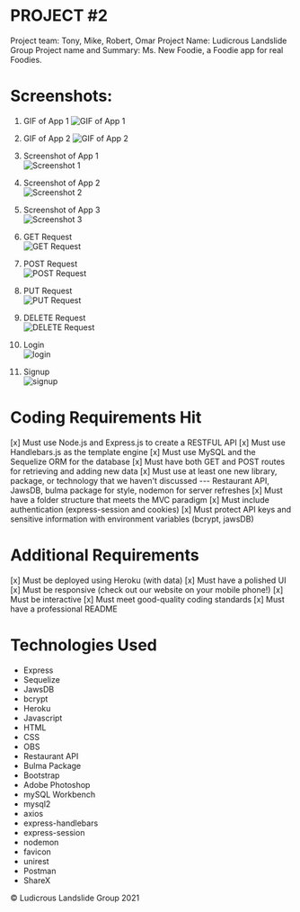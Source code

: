 # PROJECT #2

Project team: Tony, Mike, Robert, Omar
Project Name: Ludicrous Landslide Group
Project name and Summary: Ms. New Foodie, a Foodie app for real Foodies.

# Screenshots:

1. GIF of App 1
   ![GIF of App 1](./public/images/app1.gif)

2. GIF of App 2
   ![GIF of App 2](./public/images/app2.gif)

3. Screenshot of App 1
   <br>
   ![Screenshot 1](./public/images/screenshot1.jpg)

4. Screenshot of App 2
   <br>
   ![Screenshot 2](./public/images/screenshot2.jpg)

5. Screenshot of App 3
   <br>
   ![Screenshot 3](./public/images/screenshot3.jpg)

6. GET Request
   <br>
   ![GET Request](./public/images/getRequest.gif)

7. POST Request
   <br>
   ![POST Request](./public/images/postRequest.gif)

8. PUT Request
   <br>
   ![PUT Request](./public/images/putRequest.gif)

9. DELETE Request
   <br>
   ![DELETE Request](./public/images/deleteRequest.gif)

10. Login
    <br>
    ![login](./public/images/login.jpg)

11. Signup
    <br>
    ![signup](./public/images/signup.jpg)

# Coding Requirements Hit

[x] Must use Node.js and Express.js to create a RESTFUL API
[x] Must use Handlebars.js as the template engine
[x] Must use MySQL and the Sequelize ORM for the database
[x] Must have both GET and POST routes for retrieving and adding new data
[x] Must use at least one new library, package, or technology that we haven't discussed --- Restaurant API, JawsDB, bulma package for style, nodemon for server refreshes
[x] Must have a folder structure that meets the MVC paradigm
[x] Must include authentication (express-session and cookies)
[x] Must protect API keys and sensitive information with environment variables (bcrypt, jawsDB)

# Additional Requirements

[x] Must be deployed using Heroku (with data)
[x] Must have a polished UI
[x] Must be responsive (check out our website on your mobile phone!)
[x] Must be interactive
[x] Must meet good-quality coding standards
[x] Must have a professional README

# Technologies Used

- Express
- Sequelize
- JawsDB
- bcrypt
- Heroku
- Javascript
- HTML
- CSS
- OBS
- Restaurant API
- Bulma Package
- Bootstrap
- Adobe Photoshop
- mySQL Workbench
- mysql2
- axios
- express-handlebars
- express-session
- nodemon
- favicon
- unirest
- Postman
- ShareX

© Ludicrous Landslide Group 2021
